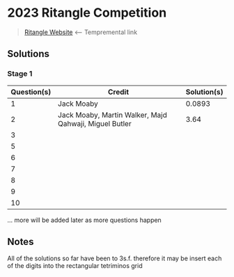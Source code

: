 # 2023 Ritangle Competition
> [Ritangle Website](https://mei.org.uk/ritangle/) ⟵ Tempremental link

## Solutions
### Stage 1
| Question(s)    | Credit                                                                               | Solution(s)    |
|----------------|--------------------------------------------------------------------------------------|----------------|
| 1              |  Jack Moaby                                                                          |  0.0893        |
| 2              |  Jack Moaby, Martin Walker, Majd Qahwaji, Miguel Butler                              |  3.64          |
| 3              |                                                                                      |                |
| 5              |                                                                                      |                |
| 6              |                                                                                      |                |
| 7              |                                                                                      |                |
| 8              |                                                                                      |                |
| 9              |                                                                                      |                |
| 10             |                                                                                      |                |

... more will be added later as more questions happen

## Notes
All of the solutions so far have been to 3s.f. therefore it may be insert each of the digits into the rectangular tetriminos grid
